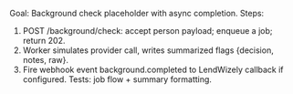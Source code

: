 Goal: Background check placeholder with async completion.
Steps:
1) POST /background/check: accept person payload; enqueue a job; return 202.
2) Worker simulates provider call, writes summarized flags {decision, notes, raw}.
3) Fire webhook event background.completed to LendWizely callback if configured.
Tests: job flow + summary formatting.